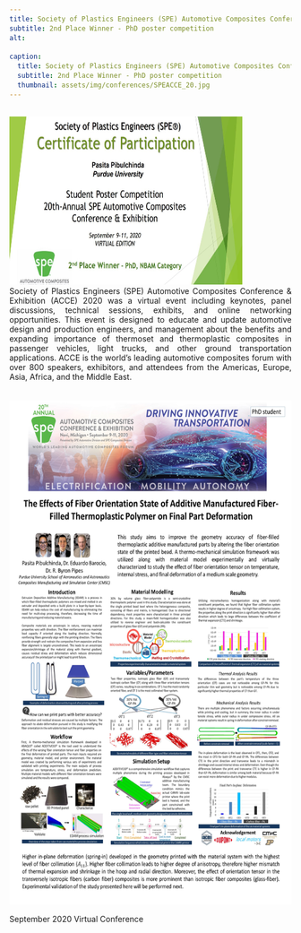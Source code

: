 ```yaml
---
title: Society of Plastics Engineers (SPE) Automotive Composites Conference & Exhibition (ACCE)
subtitle: 2nd Place Winner - PhD poster competition
alt: 

caption:
  title: Society of Plastics Engineers (SPE) Automotive Composites Conference & Exhibition (ACCE) 2020
  subtitle: 2nd Place Winner - PhD poster competition
  thumbnail: assets/img/conferences/SPEACCE_20.jpg
---
```


<br>
<img class="img-fluid" src="assets/img/conferences/SPEACCE_20.jpg" alt="" width="416" height="300" style="padding-top=10px">
<br>

<div style="text-align: justify">
Society of Plastics Engineers (SPE) Automotive Composites Conference & Exhibition (ACCE) 2020 was a virtual event including keynotes, panel discussions, technical sessions, exhibits, and online networking opportunities. This event is designed to educate and update automotive design and production engineers, and management about the benefits and expanding importance of thermoset and thermoplastic composites in passenger vehicles, light trucks, and other ground transportation applications. ACCE is the world’s leading automotive composites forum with over 800 speakers, exhibitors, and attendees from the Americas, Europe, Asia, Africa, and the Middle East.
 <br><br> 
</div>



<br>
<img class="img-fluid" src="assets/img/conferences/SPEACCE_20_1.jpg" alt="" width="600" height="900" style="padding-top=10px">
<br>



September 2020
Virtual Conference

